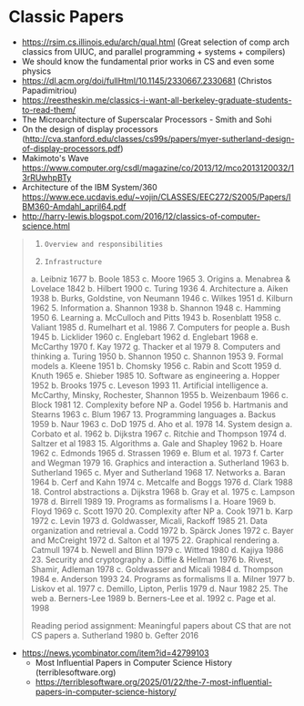 # Classic Papers

- https://rsim.cs.illinois.edu/arch/qual.html (Great selection of comp arch classics from UIUC, and parallel programming + systems + compilers)
- We should know the fundamental prior works in CS and even some physics
- https://dl.acm.org/doi/fullHtml/10.1145/2330667.2330681 (Christos Papadimitriou)
- https://reestheskin.me/classics-i-want-all-berkeley-graduate-students-to-read-them/
- The Microarchitecture of Superscalar Processors - Smith and Sohi
- On the design of display processors (http://cva.stanford.edu/classes/cs99s/papers/myer-sutherland-design-of-display-processors.pdf)
- Makimoto's Wave https://www.computer.org/csdl/magazine/co/2013/12/mco2013120032/13rRUwhpBTy
- Architecture of the IBM System/360 https://www.ece.ucdavis.edu/~vojin/CLASSES/EEC272/S2005/Papers/IBM360-Amdahl_april64.pdf
- http://harry-lewis.blogspot.com/2016/12/classics-of-computer-science.html

> 1.     Overview and responsibilities
> 2.     Infrastructure
> a.     Leibniz 1677
> b.     Boole 1853
> c.     Moore 1965
> 3.     Origins
> a.     Menabrea & Lovelace 1842
> b.     Hilbert 1900
> c.     Turing 1936
> 4.     Architecture
> a.     Aiken 1938
> b.     Burks, Goldstine, von Neumann 1946
> c.     Wilkes 1951
> d.     Kilburn 1962
> 5.     Information
> a.     Shannon 1938
> b.     Shannon 1948
> c.     Hamming 1950
> 6.     Learning
> a.     McCulloch and Pitts 1943
> b.     Rosenblatt 1958
> c.     Valiant 1985
> d.     Rumelhart et al. 1986
> 7.     Computers for people
> a.     Bush 1945
> b.     Licklider 1960
> c.     Englebart 1962
> d.     Englebart 1968
> e.     McCarthy 1970
> f.      Kay 1972
> g.     Thacker et al 1979
> 8.     Computers and thinking
> a.     Turing 1950
> b.     Shannon 1950
> c.     Shannon 1953
> 9.     Formal models
> a.     Kleene 1951
> b.     Chomsky 1956
> c.     Rabin and Scott 1959
> d.     Knuth 1965
> e.     Shieber 1985
> 10.  Software as engineering
> a.     Hopper 1952
> b.     Brooks 1975
> c.     Leveson 1993
> 11.  Artificial intelligence
> a.     McCarthy, Minsky, Rochester, Shannon 1955
> b.     Weizenbaum 1966
> c.     Block 1981
> 12.  Complexity before NP
> a.     Godel 1956
> b.     Hartmanis and Stearns 1963
> c.     Blum 1967
> 13.  Programming languages
> a.     Backus 1959
> b.     Naur 1963
> c.     DoD 1975
> d.     Aho et al. 1978
> 14.  System design
> a.     Corbato et al. 1962
> b.     Dijkstra 1967
> c.     Ritchie and Thompson 1974
> d.     Saltzer et al 1983
> 15.  Algorithms
> a.     Gale and Shapley 1962
> b.     Hoare 1962
> c.     Edmonds 1965
> d.     Strassen 1969
> e.     Blum et al. 1973
> f.      Carter and Wegman 1979
> 16.  Graphics and interaction
> a.     Sutherland 1963
> b.     Sutherland 1965
> c.     Myer and Sutherland 1968
> 17.  Networks
> a.     Baran 1964
> b.     Cerf and Kahn 1974
> c.     Metcalfe and Boggs 1976
> d.     Clark 1988
> 18.  Control abstractions
> a.     Dijkstra 1968
> b.     Gray et al. 1975
> c.     Lampson 1978
> d.     Birrell 1989
> 19.  Programs as formalisms I
> a.     Hoare 1969
> b.     Floyd 1969
> c.     Scott 1970
> 20.  Complexity after NP
> a.     Cook 1971
> b.     Karp 1972
> c.     Levin 1973
> d.     Goldwasser, Micali, Rackoff 1985
> 21.  Data organization and retrieval
> a.     Codd 1972
> b.     Spärck Jones 1972
> c.     Bayer and McCreight 1972
> d.     Salton et al 1975
> 22.  Graphical rendering
> a.     Catmull 1974
> b.     Newell and Blinn 1979
> c.     Witted 1980
> d.     Kajiya 1986
> 23.  Security and cryptography
> a.     Diffie & Hellman 1976
> b.     Rivest, Shamir, Adleman 1978
> c.     Goldwasser and Micali 1984
> d.     Thompson 1984
> e.     Anderson 1993
> 24.  Programs as formalisms II
> a.     Milner 1977
> b.     Liskov et al. 1977
> c.     Demillo, Lipton, Perlis 1979
> d.     Naur 1982
> 25.  The web
> a.     Berners-Lee 1989
> b.     Berners-Lee et al. 1992
> c.     Page et al. 1998
>
> Reading period assignment: Meaningful papers about CS that are not CS papers
> a.     Sutherland 1980
> b.     Gefter 2016

- https://news.ycombinator.com/item?id=42799103
  - Most Influential Papers in Computer Science History (terriblesoftware.org)
  - https://terriblesoftware.org/2025/01/22/the-7-most-influential-papers-in-computer-science-history/
